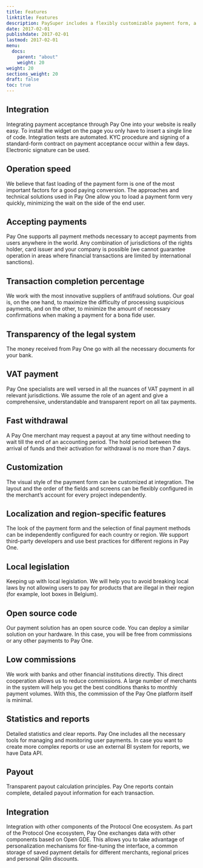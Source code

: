 ```yaml
---
title: Features
linktitle: Features
description: PaySuper includes a flexibly customizable payment form, a set of integration protocols, a management interface, and statistics tools.
date: 2017-02-01
publishdate: 2017-02-01
lastmod: 2017-02-01
menu:
  docs:
    parent: "about"
    weight: 20
weight: 20
sections_weight: 20
draft: false
toc: true
---
```


## Integration

Integrating payment acceptance through Pay One into your website is really easy. To install the widget on the page you only have to insert a single line of code. Integration tests are automated. KYC procedure and signing of a standard-form contract on payment acceptance occur within a few days. Electronic signature can be used.

## Operation speed

We believe that fast loading of the payment form is one of the most important factors for a good paying conversion. The approaches and technical solutions used in Pay One allow you to load a payment form very quickly, minimizing the wait on the side of the end user.

## Accepting payments

Pay One supports all payment methods necessary to accept payments from users anywhere in the world. Any combination of jurisdictions of the rights holder, card issuer and your company is possible (we cannot guarantee operation in areas where financial transactions are limited by international sanctions).

## Transaction completion percentage

We work with the most innovative suppliers of antifraud solutions. Our goal is, on the one hand, to maximize the difficulty of processing suspicious payments, and on the other, to minimize the amount of necessary confirmations when making a payment for a bona fide user.

## Transparency of the legal system

The money received from Pay One go with all the necessary documents for your bank.

## VAT payment

Pay One specialists are well versed in all the nuances of VAT payment in all relevant jurisdictions. We assume the role of an agent and give a comprehensive, understandable and transparent report on all tax payments.

## Fast withdrawal

A Pay One merchant may request a payout at any time without needing to wait till the end of an accounting period. The hold period between the arrival of funds and their activation for withdrawal is no more than 7 days.

## Customization

The visual style of the payment form can be customized at integration. The layout and the order of the fields and screens can be flexibly configured in the merchant’s account for every project independently.

## Localization and region-specific features

The look of the payment form and the selection of final payment methods can be independently configured for each country or region. We support third-party developers and use best practices for different regions in Pay One.

## Local legislation

Keeping up with local legislation. We will help you to avoid breaking local laws by not allowing users to pay for products that are illegal in their region (for example, loot boxes in Belgium).

## Open source code

Our payment solution has an open source code. You can deploy a similar solution on your hardware. In this case, you will be free from commissions or any other payments to Pay One.

## Low commissions

We work with banks and other financial institutions directly. This direct cooperation allows us to reduce commissions. A large number of merchants in the system will help you get the best conditions thanks to monthly payment volumes. With this, the commission of the Pay One platform itself is minimal.

## Statistics and reports

Detailed statistics and clear reports. Pay One includes all the necessary tools for managing and monitoring user payments. In case you want to create more complex reports or use an external BI system for reports, we have Data API.

## Payout

Transparent payout calculation principles. Pay One reports contain complete, detailed payout information for each transaction.

## Integration

Integration with other components of the Protocol One ecosystem. As part of the Protocol One ecosystem, Pay One exchanges data with other components based on Open GDE. This allows you to take advantage of personalization mechanisms for fine-tuning the interface, a common storage of saved payment details for different merchants, regional prices and personal Qilin discounts.